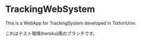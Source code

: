 # TrackingWebSystem

This is a WebApp for TrackingSystem developed in TottoriUniv.

これはテスト環境(heroku)用のブランチです。